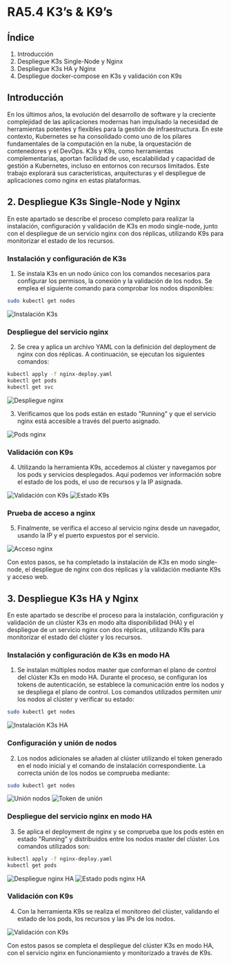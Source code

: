 # RA5.4 K3’s & K9’s

## Índice

1. Introducción
2. Despliegue K3s Single-Node y Nginx
3. Despliegue K3s HA y Nginx
4. Despliegue docker-compose en K3s y validación con K9s

## Introducción

En los últimos años, la evolución del desarrollo de software y la creciente complejidad de las aplicaciones modernas han impulsado la necesidad de herramientas potentes y flexibles para la gestión de infraestructura. En este contexto, Kubernetes se ha consolidado como uno de los pilares fundamentales de la computación en la nube, la orquestación de contenedores y el DevOps.
K3s y K9s, como herramientas complementarias, aportan facilidad de uso, escalabilidad y capacidad de gestión a Kubernetes, incluso en entornos con recursos limitados. Este trabajo explorará sus características, arquitecturas y el despliegue de aplicaciones como nginx en estas plataformas.

## 2. Despliegue K3s Single-Node y Nginx

En este apartado se describe el proceso completo para realizar la instalación, configuración y validación de K3s en modo single-node, junto con el despliegue de un servicio nginx con dos réplicas, utilizando K9s para monitorizar el estado de los recursos.

### Instalación y configuración de K3s

1. Se instala K3s en un nodo único con los comandos necesarios para configurar los permisos, la conexión y la validación de los nodos. Se emplea el siguiente comando para comprobar los nodos disponibles:

```bash
sudo kubectl get nodes
```

![Instalación K3s](assets/Captura1.png)

### Despliegue del servicio nginx

2. Se crea y aplica un archivo YAML con la definición del deployment de nginx con dos réplicas. A continuación, se ejecutan los siguientes comandos:

```bash
kubectl apply -f nginx-deploy.yaml
kubectl get pods
kubectl get svc
```

![Despliegue nginx](assets/Captura2.png)

3. Verificamos que los pods están en estado "Running" y que el servicio nginx está accesible a través del puerto asignado.

![Pods nginx](assets/Captura3.png)

### Validación con K9s

4. Utilizando la herramienta K9s, accedemos al clúster y navegamos por los pods y servicios desplegados. Aquí podemos ver información sobre el estado de los pods, el uso de recursos y la IP asignada.

![Validación con K9s](assets/Captura4.png)
![Estado K9s](assets/Captura5.png)

### Prueba de acceso a nginx

5. Finalmente, se verifica el acceso al servicio nginx desde un navegador, usando la IP y el puerto expuestos por el servicio.

![Acceso nginx](assets/Captura5.png)

Con estos pasos, se ha completado la instalación de K3s en modo single-node, el despliegue de nginx con dos réplicas y la validación mediante K9s y acceso web.

## 3. Despliegue K3s HA y Nginx

En este apartado se describe el proceso para la instalación, configuración y validación de un clúster K3s en modo alta disponibilidad (HA) y el despliegue de un servicio nginx con dos réplicas, utilizando K9s para monitorizar el estado del clúster y los recursos.

### Instalación y configuración de K3s en modo HA

1. Se instalan múltiples nodos master que conforman el plano de control del clúster K3s en modo HA. Durante el proceso, se configuran los tokens de autenticación, se establece la comunicación entre los nodos y se despliega el plano de control. Los comandos utilizados permiten unir los nodos al clúster y verificar su estado:

```bash
sudo kubectl get nodes
```

![Instalación K3s HA](assets/Captura6.png)

### Configuración y unión de nodos

2. Los nodos adicionales se añaden al clúster utilizando el token generado en el nodo inicial y el comando de instalación correspondiente. La correcta unión de los nodos se comprueba mediante:

```bash
sudo kubectl get nodes
```

![Unión nodos](assets/Captura7.png)
![Token de unión](assets/Captura8.png)

### Despliegue del servicio nginx en modo HA

3. Se aplica el deployment de nginx y se comprueba que los pods estén en estado "Running" y distribuidos entre los nodos master del clúster. Los comandos utilizados son:

```bash
kubectl apply -f nginx-deploy.yaml
kubectl get pods
```

![Despliegue nginx HA](assets/Captura9.png)
![Estado pods nginx HA](assets/Captura10.png)

### Validación con K9s

4. Con la herramienta K9s se realiza el monitoreo del clúster, validando el estado de los pods, los recursos y las IPs de los nodos.

![Validación con K9s](assets/Captura11.png)

Con estos pasos se completa el despliegue del clúster K3s en modo HA, con el servicio nginx en funcionamiento y monitorizado a través de K9s.

